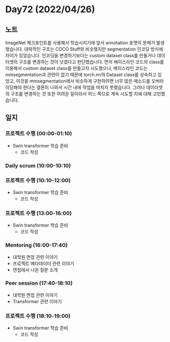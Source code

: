 # Day72 (2022/04/26)

## 노트

ImageNet 체크포인트를 사용해서 학습시키기에 앞서 annotation 포맷의 문제가 발생했습니다. 대략적인 구조는 COCO Stuff와 비슷했지만 segmentation 인코딩 방식에 차이가 있었습니다. 인코딩을 변경하기보다는 custom dataset class를 만들거나 데이터셋의 구조를 변경하는 것이 낫겠다고 판단했습니다. 먼저 베이스라인 코드의 class를 이용해서 custom dataset class를 만들고자 시도했으나, 베이스라인 코드는 mmsegmentation과 관련이 없기 때문에 torch.nn의 Dataset class를 상속하고 있었고, 이것을 mmsegmentation에서 비슷하게 구현하려면 너무 많은 메소드를 오버라이딩해야 한다는 결론이 나와서 시간 내에 작업을 마치지 못했습니다. 그러나 데이터셋의 구조를 변경하는 것 또한 어려운 일이라서 어느 쪽으로 계속 시도할 지에 대해 고민했습니다.

## 일지

### 프로젝트 수행 (00:00-01:10)

  * Swin transformer 학습 준비
    * 코드 작성

### Daily scrum (10:00-10:10)

### 프로젝트 수행 (10:10-12:00)

  * Swin transformer 학습 준비
    * 코드 작성

### 프로젝트 수행 (13:00-16:00)

  * Swin transformer 학습 준비
    * 코드 작성

### Mentoring (16:00-17:40)

  * 대학원 면접 관련 이야기
  * 프로젝트 메타데이터 관련 이야기
  * 면접에서 나온 질문 소개

### Peer session (17:40-18:10)

  * 대학원 면접 관련 이야기
  * Transformer 관련 이야기

### 프로젝트 수행 (18:10-19:00)

  * Swin transformer 학습 준비
    * 코드 작성
